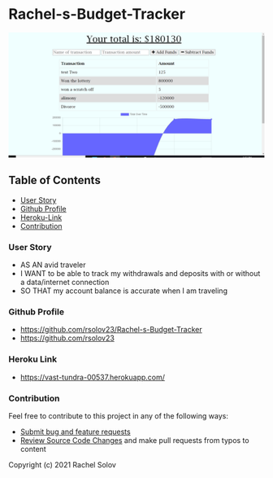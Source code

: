 # Rachel-s-Budget-Tracker

![A screenshot of the web page](./public/images/screenshot.png)

## **Table of Contents**

- [User Story](#user-story)
- [Github Profile](#github-profile)
- [Heroku-Link](#heroku-link)
- [Contribution](#contribution)

### **User Story**

- AS AN avid traveler
- I WANT to be able to track my withdrawals and deposits with or without a data/internet connection
- SO THAT my account balance is accurate when I am traveling

### **Github Profile**

- https://github.com/rsolov23/Rachel-s-Budget-Tracker
- https://github.com/rsolov23

### **Heroku Link**

- https://vast-tundra-00537.herokuapp.com/

### **Contribution**

Feel free to contribute to this project in any of the following ways:

- [Submit bug and feature requests](https://github.com/rsolov23/Rachel-s-Budget-Tracker/issues)
- [Review Source Code Changes](https://github.com/rsolov23/Rachel-s-Budget-Tracker/pulls) and make pull requests from typos to content

Copyright (c) 2021 Rachel Solov
